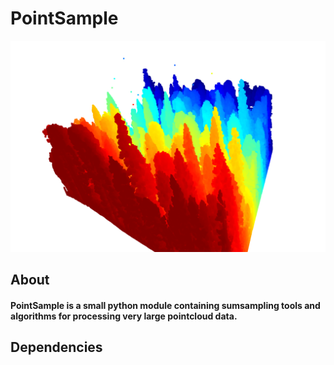 # PointSample
![alt text](https://raw.githubusercontent.com/rostifar/PointSample/master/res/1_1.png)

## About
#### PointSample is a small python module containing sumsampling tools and algorithms for processing very large pointcloud data.

## Dependencies
### 

